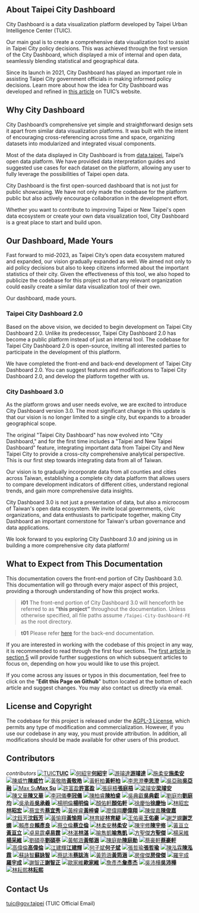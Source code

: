 ## About Taipei City Dashboard

City Dashboard is a data visualization platform developed by Taipei Urban Intelligence Center (TUIC).

Our main goal is to create a comprehensive data visualization tool to assist in Taipei City policy decisions. This was achieved through the first version of the City Dashboard, which displayed a mix of internal and open data, seamlessly blending statistical and geographical data.

Since its launch in 2021, City Dashboard has played an important role in assisting Taipei City government officials in making informed policy decisions. Learn more about how the idea for City Dashboard was developed and refined in [this article](https://tuic.gov.taipei/en/works/dashboard) on TUIC’s website.

## Why City Dashboard

City Dashboard’s comprehensive yet simple and straightforward design sets it apart from similar data visualization platforms. It was built with the intent of encouraging cross-referencing across time and space, organizing datasets into modularized and integrated visual components.

Most of the data displayed in City Dashboard is from [data.taipei](https://data.taipei/), Taipei’s open data platform. We have provided data interpretation guides and suggested use cases for each dataset on the platform, allowing any user to fully leverage the possibilities of Taipei open data.

City Dashboard is the first open-sourced dashboard that is not just for public showcasing. We have not only made the codebase for the platform public but also actively encourage collaboration in the development effort.

Whether you want to contribute to improving Taipei or New Taipei's open data ecosystem or create your own data visualization tool, City Dashboard is a great place to start and build upon.

## Our Dashboard, Made Yours

Fast forward to mid-2023, as Taipei City’s open data ecosystem matured and expanded, our vision gradually expanded as well. We aimed not only to aid policy decisions but also to keep citizens informed about the important statistics of their city. Given the effectiveness of this tool, we also hoped to publicize the codebase for this project so that any relevant organization could easily create a similar data visualization tool of their own.

Our dashboard, made yours.

### Taipei City Dashboard 2.0

Based on the above vision, we decided to begin development on Taipei City Dashboard 2.0. Unlike its predecessor, Taipei City Dashboard 2.0 has become a public platform instead of just an internal tool. The codebase for Taipei City Dashboard 2.0 is open-source, inviting all interested parties to participate in the development of this platform.

We have completed the front-end and back-end development of Taipei City Dashboard 2.0. You can suggest features and modifications to Taipei City Dashboard 2.0, and develop the platform together with us.

### City Dashboard 3.0

As the platform grows and user needs evolve, we are excited to introduce City Dashboard version 3.0. The most significant change in this update is that our vision is no longer limited to a single city, but expands to a broader geographical scope.

The original "Taipei City Dashboard" has now evolved into "City Dashboard," and for the first time includes a "Taipei and New Taipei Dashboard" feature, integrating important data from Taipei City and New Taipei City to provide a cross-city comprehensive analytical perspective. This is our first step towards integrating data from all of Taiwan.

Our vision is to gradually incorporate data from all counties and cities across Taiwan, establishing a complete city data platform that allows users to compare development indicators of different cities, understand regional trends, and gain more comprehensive data insights.

City Dashboard 3.0 is not just a presentation of data, but also a microcosm of Taiwan's open data ecosystem. We invite local governments, civic organizations, and data enthusiasts to participate together, making City Dashboard an important cornerstone for Taiwan's urban governance and data applications.

We look forward to you exploring City Dashboard 3.0 and joining us in building a more comprehensive city data platform!

## What to Expect from This Documentation

This documentation covers the front-end portion of City Dashboard 3.0. This documentation will go through every major aspect of this project, providing a thorough understanding of how this project works.

> **i01**
> The front-end portion of City Dashboard 3.0 will henceforth be referred to as **“this project”** throughout the documentation. Unless otherwise specified, all file paths assume `/Taipei-City-Dashboard-FE` as the root directory.

> **t01**
> Please refer [here](/back-end) for the back-end documentation.

If you are interested in working with the codebase of this project in any way, it is recommended to read through the first four sections. The [first article in section 5](/front-end/customization-overview) will provide further suggestions on which subsequent articles to focus on, depending on how you would like to use this project.

If you come across any issues or typos in this documentation, feel free to click on the "**Edit this Page on Github**" button located at the bottom of each article and suggest changes. You may also contact us directly via email.

## License and Copyright

The codebase for this project is released under the [AGPL-3 License](https://github.com/tpe-doit/Taipei-City-Dashboard/blob/main/LICENSE), which permits any type of modification and commercialization. However, if you use our codebase in any way, you must provide attribution. In addition, all modifications should be made available for other users of this product.

## Contributors

_contributors_
[![TUIC](/images/contributors/tuic.png)**TUIC**](https://tuic.gov.taipei)
[![何紹宇](https://avatars.githubusercontent.com/u/105908220?v=4)**何紹宇**](https://github.com/igorho2000)
[![游璿達](https://avatars.githubusercontent.com/u/28524902?v=4)**游璿達**](https://github.com/iimahao)
[![施柔安](https://avatars.githubusercontent.com/u/38744279?v=4)**施柔安**](https://github.com/ann125697)
[![陳威竹](https://avatars.githubusercontent.com/u/141092596?v=4)**陳威竹**](https://github.com/Chu-c-git)
[![黃敬皓](https://avatars.githubusercontent.com/u/70930600?v=4)**黃敬皓**](https://github.com/JHH11)
[![黃軒柏](https://avatars.githubusercontent.com/u/87354177?v=4)**黃軒柏**](https://github.com/godspeedhuang)
[![李思澄](https://avatars.githubusercontent.com/u/147133205?v=4)**李思澄**](https://github.com/annieleeeee)
[![吳亞融](https://avatars.githubusercontent.com/u/147133247?v=4)**吳亞融**](https://github.com/Lauren8799)
[![Max Su](https://avatars.githubusercontent.com/u/24913710?v=4)**Max Su**](https://github.com/hsuanchi)
[![許富盈](https://avatars.githubusercontent.com/u/95673941?v=4)**許富盈**](https://github.com/fuyingxx0)
[![張庭梧](https://avatars.githubusercontent.com/u/53422996?v=4)**張庭梧**](https://github.com/tingwoo)
[![梁璿安](https://avatars.githubusercontent.com/u/96676144?v=4)**梁璿安**](https://github.com/NTUBOY)
[![陳又華](https://avatars.githubusercontent.com/u/101912090?v=4)**陳又華**](https://github.com/chenjoachim)
[![李冠儀](https://avatars.githubusercontent.com/u/58414317?v=4)**李冠儀**](https://github.com/gary920209)
[![陳柏睿](https://avatars.githubusercontent.com/u/90591931?v=4)**陳柏睿**](https://github.com/rakechen-0307)
[![吳典叡](https://avatars.githubusercontent.com/u/92157987?v=4)**吳典叡**](https://github.com/dienruei123)
[![劉庭均](https://avatars.githubusercontent.com/u/104571273?v=4)**劉庭均**](https://github.com/Davidliu012)
[![吳承羲](/images/contributors/codefest.png)**吳承羲**](https://codefest.taipei)
[![楊明倫](https://avatars.githubusercontent.com/u/51404102?v=4)**楊明倫**](https://github.com/KevinYang2229)
[![顏佑軒](https://avatars.githubusercontent.com/u/25718375?v=4)**顏佑軒**](https://github.com/chrisyen8341)
[![徐慶怡](https://avatars.githubusercontent.com/u/116020940?v=4)**徐慶怡**](https://github.com/pandaachuitwm)
[![林昭宏](https://avatars.githubusercontent.com/u/8535502?v=4)**林昭宏**](https://github.com/Toma-L)
[![蔡宜秀](https://avatars.githubusercontent.com/u/149913183?v=4)**蔡宜秀**](https://github.com/EllenTsaitw)
[![黃梓睿](https://avatars.githubusercontent.com/u/117844832)**黃梓睿**](https://github.com/11044123)
[![廖偉翔](https://avatars.githubusercontent.com/u/46708687?v=4)**廖偉翔**](https://github.com/XinRed)
[![陳俊嘉](/images/contributors/codefest.png)**陳俊嘉**](https://github.com/11044123/Taipei-City-Dashboard-FE)
[![沈鈺芳](https://avatars.githubusercontent.com/u/118120884?v=4)**沈鈺芳**](https://github.com/YuFangShen)
[![黃愉翔](https://avatars.githubusercontent.com/u/116791891?v=4)**黃愉翔**](https://github.com/huangyyuuu)
[![林育緹](https://avatars.githubusercontent.com/u/66775433?v=4)**林育緹**](https://github.com/oohyuti)
[![王佑豪](https://avatars.githubusercontent.com/u/66046966?v=4)**王佑豪**](https://github.com/vnaticzhock)
[![謝芝嫻](https://avatars.githubusercontent.com/u/95428315?v=4)**謝芝嫻**](https://github.com/pigbearhsien)
[![賴彥良](https://avatars.githubusercontent.com/u/57023743?v=4)**賴彥良**](https://github.com/yenlianglai)
[![蔡立倫](https://avatars.githubusercontent.com/u/45750993?v=4)**蔡立倫**](https://github.com/tsailawrence)
[![林柔安](https://avatars.githubusercontent.com/u/24452337?v=4)**林柔安**](https://github.com/anne030303/)
[![陳宇修](https://avatars.githubusercontent.com/u/27717979?v=4)**陳宇修**](https://github.com/Kenny-Snub-Nose-Monk)
[![黃亘立](https://avatars.githubusercontent.com/u/2591880?v=4)**黃亘立**](https://github.com/j450nhuang)
[![卓易霆](https://avatars.githubusercontent.com/u/148839168?v=4)**卓易霆**](https://github.com/artgistim)
[![林湛](https://avatars.githubusercontent.com/u/68535430?v=4)**林湛**](https://github.com/janlin002)
[![喻雋凱](https://avatars.githubusercontent.com/u/49083781?v=4)**喻雋凱**](https://github.com/Aquilass)
[![方聖傑](https://avatars.githubusercontent.com/u/93846808?v=4)**方聖傑**](https://github.com/Scottman625)
[![楊采維](https://avatars.githubusercontent.com/u/108170764?v=4)**楊采維**](https://github.com/WeiLocus)
[![劉碩亭](https://avatars.githubusercontent.com/u/76770643?v=4)**劉碩亭**](https://github.com/ottovenliu)
[![黃郁涵](https://avatars.githubusercontent.com/u/64198190?v=4)**黃郁涵**](https://github.com/lopthick3)
[![陳庭勛](https://avatars.githubusercontent.com/u/10396434?v=4)**陳庭勛**](https://github.com/RayChenCode)
[![蔡豪軒](https://avatars.githubusercontent.com/u/42313425?v=4)**蔡豪軒**](https://github.com/ttom525tw)
[![高偉倫](https://avatars.githubusercontent.com/u/82998557?v=4)**高偉倫**](https://github.com/AllenKao06)
[![江建輝](https://avatars.githubusercontent.com/u/42363293?v=4)**江建輝**](https://github.com/ChiangArthur)
[![何子斌](https://avatars.githubusercontent.com/u/43328591?v=4)**何子斌**](https://github.com/ntubrian)
[![張哲瑜](https://avatars.githubusercontent.com/u/4507239?v=4)**張哲瑜**](https://github.com/Mark1002)
[![陳泓霖](https://avatars.githubusercontent.com/u/96641400?v=4)**陳泓霖**](https://github.com/Holin5566)
[![蘇詠智](https://avatars.githubusercontent.com/u/43024271?v=4)**蘇詠智**](https://github.com/scott9909041)
[![蔡誌洧](https://avatars.githubusercontent.com/u/103926221?v=4)**蔡誌洧**](https://github.com/robin502071)
[![黃筠涵](https://avatars.githubusercontent.com/u/104147108?v=4)**黃筠涵**](https://github.com/yhanh)
[![房俊傑](https://avatars.githubusercontent.com/u/14208280?v=4)**房俊傑**](https://github.com/fenjj)
[![羅宇成](https://avatars.githubusercontent.com/u/12069248?v=4)**羅宇成**](https://github.com/david855033)
[![謝智正](https://avatars.githubusercontent.com/u/65650108?v=4)**謝智正**](https://github.com/zuchen75)
[![歐家維](https://avatars.githubusercontent.com/u/111524597?v=4)**歐家維**](https://github.com/jwou0406)
[![詹彥杰](https://avatars.githubusercontent.com/u/91727472?v=4)**詹彥杰**](https://github.com/zhanyanjie6796)
[![吳沛樺](https://avatars.githubusercontent.com/u/22194851?v=4)**吳沛樺**](https://github.com/power80203)
[![林耘熙](https://avatars.githubusercontent.com/u/99649841?v=4)**林耘熙**](https://github.com/freetime007)


## Contact Us

tuic@gov.taipei (TUIC Official Email)

